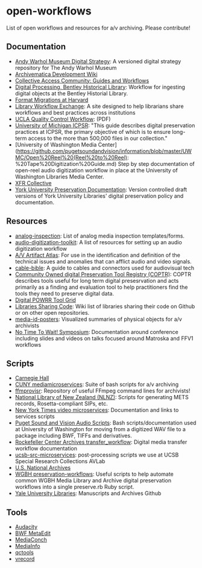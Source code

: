 # open-workflows

List of open workflows and resources for a/v archiving. Please contribute!

## Documentation

- [Andy Warhol Museum Digital Strategy](https://github.com/thewarholmuseum/digital-strategy/): A versioned digital strategy repository for The Andy Warhol Museum
- [Archivematica Development Wiki](https://wiki.archivematica.org/Main_Page)
- [Collective Access Community: Guides and Workflows](http://collectiveaccesscommunity.org/category/guides/)
- [Digital Processing, Bentley Historical Library](https://sites.google.com/a/umich.edu/bhl-archival-curation/processing-archival-collections/08-digital-processing): Workflow for ingesting digital objects at the Bentley Historial Library.
- [Format Migrations at Harvard](http://blogs.loc.gov/thesignal/2015/04/format-migrations-at-harvard-library-an-ndsr-project-update/)
- [Library Workflow Exchange](http://www.libraryworkflowexchange.org/): A site designed to help librarians share workflows and best practices across institutions
- [UCLA Quality Control Workflow](https://www.library.ucla.edu/sites/default/files/Guidelines_MetadataQualityControl.pdf): (PDF)
- [University of Michigan ICPSR](http://www.icpsr.umich.edu/icpsrweb/content/datamanagement/preservation/index.html): "This guide describes digital preservation practices at ICPSR, the primary objective of which is to ensure long-term access to the more than 500,000 files in our collection."
- [University of Washington Media Center](https://github.com/pugetsoundandvision/information/blob/master/UWMC/Open%20Reel%20(Reel%20to%20Reel): %20Tape%20Digitization%20Guide.md) Step by step documentation of open-reel audio digitization workflow in place at the University of Washington Libraries Media Center.
- [XFR Collective](https://github.com/XFRCollective)
- [York University Preservation Documentation](https://github.com/yorkulibraries/preservation_documentation): Version controlled draft versions of York University Libraries' digital preservation policy and documentation.  

## Resources

- [analog-inspection](https://github.com/amiaopensource/analog-inspection): List of analog media inspection templates/forms.
- [audio-digitization-toolkit](https://github.com/todrobbins/audio-digitization-toolkit): A list of resources for setting up an audio digitization workflow  
- [A/V Artifact Atlas](http://avaa.bavc.org/artifactatlas/index.php/A/V_Artifact_Atlas): For use in the identification and definition of the technical issues and anomalies that can afflict audio and video signals.
- [cable-bible](https://github.com/amiaopensource/cable-bible): A guide to cables and connectors used for audiovisual tech
- [Community Owned digital Preservation Tool Registry (COPTR)](http://coptr.digipres.org/Main_Page): COPTR describes tools useful for long term digital presesrvation and acts primarily as a finding and evaluation tool to help practitioners find the tools they need to preserve digital data.
- [Digital POWRR Tool Grid](http://digitalpowrr.niu.edu/tool-grid/)
- [Libraries Sharing Code](https://wiki.code4lib.org/Libraries_Sharing_Code): Wiki list of libraries sharing their code on Github or on other open repositories.
- [media-id-posters](https://github.com/ablwr/media-id-posters): Visualized summaries of physical objects for a/v archivists
- [No Time To Wait! Symposium](https://github.com/preforma/notimetowait): Documentation around conference including slides and videos on talks focused around Matroska and FFV1 workflows

## Scripts

- [Carnegie Hall](https://github.com/CarnegieHall)
- [CUNY mediamicroservices](https://github.com/mediamicroservices/mm): Suite of bash scripts for a/v archiving  
- [ffmprovisr](https://github.com/amiaopensource/ffmprovisr): Repository of useful FFmpeg command lines for archivists!  
- [National Library of New Zealand (NLNZ)](https://github.com/NLNZDigitalPreservation): Scripts for generating METS records, Rosetta-compliant SIPs, etc.
- [New York Times video microservices](http://open.blogs.nytimes.com/2016/11/01/using-microservices-to-encode-and-publish-videos-at-the-new-york-times/): Documentation and links to services scripts
- [Puget Sound and Vision Audio Scripts](https://github.com/pugetsoundandvision/audiotools): Bash scripts/documentation used at University of Washington for moving from a digitized WAV file to a package including BWF, TIFFs and derivatives.
- [Rockefeller Center Archives transfer_workflow](https://github.com/RockefellerArchiveCenter/transfer_workflow): Digital media transfer workflow documentation
- [ucsb-src-microservices](https://github.com/brnco/ucsb-src-microservices): post-processing scripts we use at UCSB Special Research Collections AVLab
- [U.S. National Archives](https://github.com/usnationalarchives)
- [WGBH preservation-workflows](https://github.com/WGBH/preservation-workflow): Useful scripts to help automate common WGBH Media Library and Archive digital preservation workflows into a single preserve.rb Ruby script.
- [Yale University Libraries](https://github.com/yalemssa): Manuscripts and Archives Github

## Tools

- [Audacity](http://www.audacityteam.org/)
- [BWF MetaEdit](http://bwfmetaedit.sourceforge.net/)
- [MediaConch](https://github.com/MediaArea/MediaConch_SourceCode)
- [MediaInfo](https://mediaarea.net/en/MediaInfo)
- [qctools](github.com/bavc/qctools)
- [vrecord](https://github.com/amiaopensource/vrecord)
